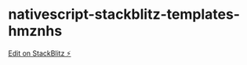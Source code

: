 # nativescript-stackblitz-templates-hmznhs

[Edit on StackBlitz ⚡️](https://stackblitz.com/edit/nativescript-stackblitz-templates-hmznhs)